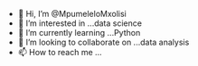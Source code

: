 - 👋 Hi, I’m @MpumeleloMxolisi
- 👀 I’m interested in ...data science
- 🌱 I’m currently learning ...Python
- 💞️ I’m looking to collaborate on ...data analysis 
- 📫 How to reach me ...

<!---
MpumeleloMxolisi/MpumeleloMxolisi is a ✨ special ✨ repository because its `README.md` (this file) appears on your GitHub profile.
You can click the Preview link to take a look at your changes.
--->
